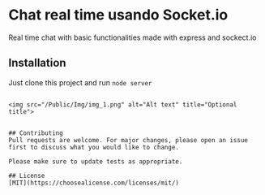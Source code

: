 # Chat real time usando Socket.io

Real time chat with basic functionalities made with express and sockect.io

## Installation

Just clone this project and run ```node server```

```

<img src="/Public/Img/img_1.png" alt="Alt text" title="Optional title">


## Contributing
Pull requests are welcome. For major changes, please open an issue first to discuss what you would like to change.

Please make sure to update tests as appropriate.

## License
[MIT](https://choosealicense.com/licenses/mit/)